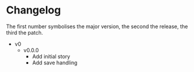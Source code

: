 # Changelog

The first number symbolises the major version, the second the release, the third the patch.

- v0
  - v0.0.0
    - Add initial story
    - Add save handling
